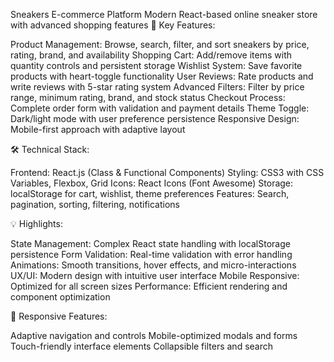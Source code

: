 Sneakers E-commerce Platform
Modern React-based online sneaker store with advanced shopping features
🚀 Key Features:

Product Management: Browse, search, filter, and sort sneakers by price, rating, brand, and availability
Shopping Cart: Add/remove items with quantity controls and persistent storage
Wishlist System: Save favorite products with heart-toggle functionality
User Reviews: Rate products and write reviews with 5-star rating system
Advanced Filters: Filter by price range, minimum rating, brand, and stock status
Checkout Process: Complete order form with validation and payment details
Theme Toggle: Dark/light mode with user preference persistence
Responsive Design: Mobile-first approach with adaptive layout

🛠 Technical Stack:

Frontend: React.js (Class & Functional Components)
Styling: CSS3 with CSS Variables, Flexbox, Grid
Icons: React Icons (Font Awesome)
Storage: localStorage for cart, wishlist, theme preferences
Features: Search, pagination, sorting, filtering, notifications

💡 Highlights:

State Management: Complex React state handling with localStorage persistence
Form Validation: Real-time validation with error handling
Animations: Smooth transitions, hover effects, and micro-interactions
UX/UI: Modern design with intuitive user interface
Mobile Responsive: Optimized for all screen sizes
Performance: Efficient rendering and component optimization

📱 Responsive Features:

Adaptive navigation and controls
Mobile-optimized modals and forms
Touch-friendly interface elements
Collapsible filters and search